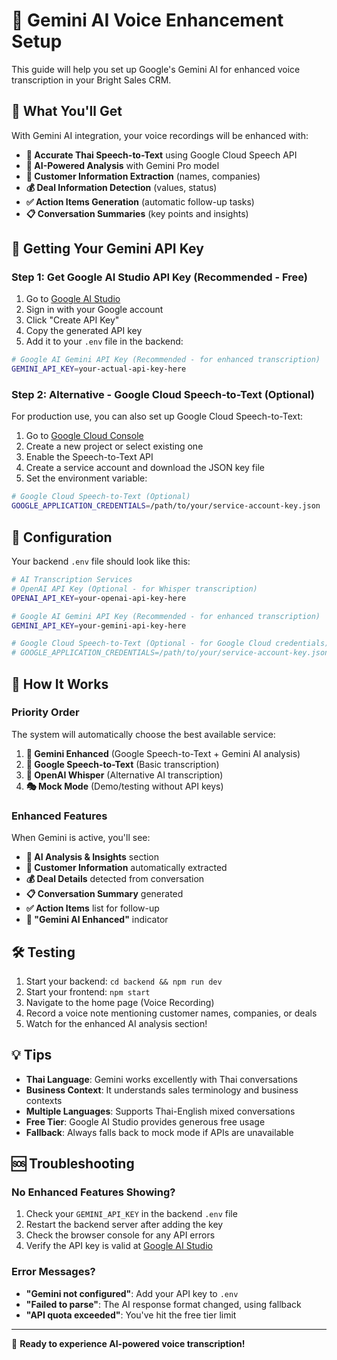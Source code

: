 # 🚀 Gemini AI Voice Enhancement Setup

This guide will help you set up Google's Gemini AI for enhanced voice transcription in your Bright Sales CRM.

## 🎯 What You'll Get

With Gemini AI integration, your voice recordings will be enhanced with:

- **🎤 Accurate Thai Speech-to-Text** using Google Cloud Speech API
- **🧠 AI-Powered Analysis** with Gemini Pro model
- **👤 Customer Information Extraction** (names, companies)
- **💰 Deal Information Detection** (values, status)
- **✅ Action Items Generation** (automatic follow-up tasks)
- **📋 Conversation Summaries** (key points and insights)

## 🔑 Getting Your Gemini API Key

### Step 1: Get Google AI Studio API Key (Recommended - Free)

1. Go to [Google AI Studio](https://makersuite.google.com/app/apikey)
2. Sign in with your Google account
3. Click "Create API Key"
4. Copy the generated API key
5. Add it to your `.env` file in the backend:

```bash
# Google AI Gemini API Key (Recommended - for enhanced transcription)
GEMINI_API_KEY=your-actual-api-key-here
```

### Step 2: Alternative - Google Cloud Speech-to-Text (Optional)

For production use, you can also set up Google Cloud Speech-to-Text:

1. Go to [Google Cloud Console](https://console.cloud.google.com/)
2. Create a new project or select existing one
3. Enable the Speech-to-Text API
4. Create a service account and download the JSON key file
5. Set the environment variable:

```bash
# Google Cloud Speech-to-Text (Optional)
GOOGLE_APPLICATION_CREDENTIALS=/path/to/your/service-account-key.json
```

## 🔧 Configuration

Your backend `.env` file should look like this:

```bash
# AI Transcription Services
# OpenAI API Key (Optional - for Whisper transcription)
OPENAI_API_KEY=your-openai-api-key-here

# Google AI Gemini API Key (Recommended - for enhanced transcription)
GEMINI_API_KEY=your-gemini-api-key-here

# Google Cloud Speech-to-Text (Optional - for Google Cloud credentials)
# GOOGLE_APPLICATION_CREDENTIALS=/path/to/your/service-account-key.json
```

## 🚀 How It Works

### Priority Order

The system will automatically choose the best available service:

1. **🥇 Gemini Enhanced** (Google Speech-to-Text + Gemini AI analysis)
2. **🥈 Google Speech-to-Text** (Basic transcription)
3. **🥉 OpenAI Whisper** (Alternative AI transcription)
4. **🎭 Mock Mode** (Demo/testing without API keys)

### Enhanced Features

When Gemini is active, you'll see:

- **🧠 AI Analysis & Insights** section
- **👤 Customer Information** automatically extracted
- **💰 Deal Details** detected from conversation
- **📋 Conversation Summary** generated
- **✅ Action Items** list for follow-up
- **🚀 "Gemini AI Enhanced"** indicator

## 🛠️ Testing

1. Start your backend: `cd backend && npm run dev`
2. Start your frontend: `npm start`
3. Navigate to the home page (Voice Recording)
4. Record a voice note mentioning customer names, companies, or deals
5. Watch for the enhanced AI analysis section!

## 💡 Tips

- **Thai Language**: Gemini works excellently with Thai conversations
- **Business Context**: It understands sales terminology and business contexts
- **Multiple Languages**: Supports Thai-English mixed conversations
- **Free Tier**: Google AI Studio provides generous free usage
- **Fallback**: Always falls back to mock mode if APIs are unavailable

## 🆘 Troubleshooting

### No Enhanced Features Showing?

1. Check your `GEMINI_API_KEY` in the backend `.env` file
2. Restart the backend server after adding the key
3. Check the browser console for any API errors
4. Verify the API key is valid at [Google AI Studio](https://makersuite.google.com/)

### Error Messages?

- **"Gemini not configured"**: Add your API key to `.env`
- **"Failed to parse"**: The AI response format changed, using fallback
- **"API quota exceeded"**: You've hit the free tier limit

---

🎉 **Ready to experience AI-powered voice transcription!**
